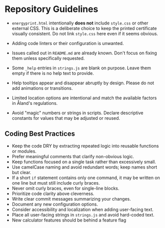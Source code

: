 # Repository Guidelines

- `energyprint.html` intentionally **does not** include `style.css` or other
  external CSS. This is a deliberate choice to keep the printed certificate
  visually consistent. Do not link `style.css` here even if it seems obvious.

- Adding code linters or their configuration is unwanted.

- Issues called out in `README.md` are already known. Don't focus on fixing
  them unless specifically requested.

- Some `_help` entries in `strings.js` are blank on purpose. Leave them empty if
  there is no help text to provide.

- Help tooltips appear and disappear abruptly by design. Please do not add
  animations or transitions.
- Limited location options are intentional and match the available factors in Åland's regulations.

- Avoid "magic" numbers or strings in scripts. Declare descriptive constants for values that may be adjusted or reused.

## Coding Best Practices

- Keep the code DRY by extracting repeated logic into reusable functions or modules.
- Prefer meaningful comments that clarify non-obvious logic.
- Keep functions focused on a single task rather than excessively small.
- Use camelCase naming and avoid redundant words; keep names short but clear.
- If a short `if` statement contains only one command, it may be written on one line but must still include curly braces.
- Never omit curly braces, even for single-line blocks.
- Prioritize code clarity above cleverness.
- Write clear commit messages summarizing your changes.
- Document any new configuration options.
- Consider accessibility and localization when adding user-facing text.
- Place all user-facing strings in `strings.js` and avoid hard-coded text.
- New calculator features should be behind a feature flag
